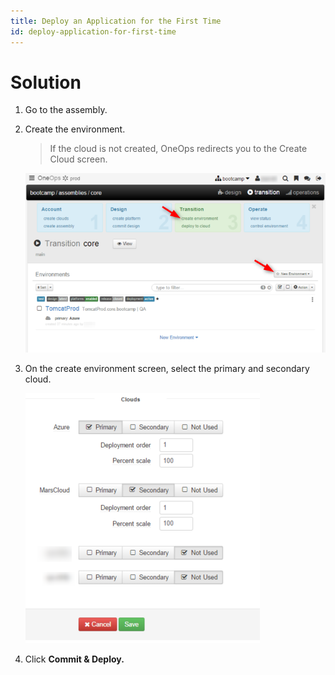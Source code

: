 ```yaml
---
title: Deploy an Application for the First Time
id: deploy-application-for-first-time
---
```


# Solution

1. Go to the assembly.
2. Create the environment.
  
    >If the cloud is not created, OneOps redirects you to the Create Cloud screen.
  
    ![](../../assets/local/images/deploy-application-for-first-time.png)
    
3. On the create environment screen, select the primary and secondary cloud.
  
    ![](../../assets/local/images/deploy-application-for-first-time-clouds.png)
  
4. Click **Commit & Deploy.**
